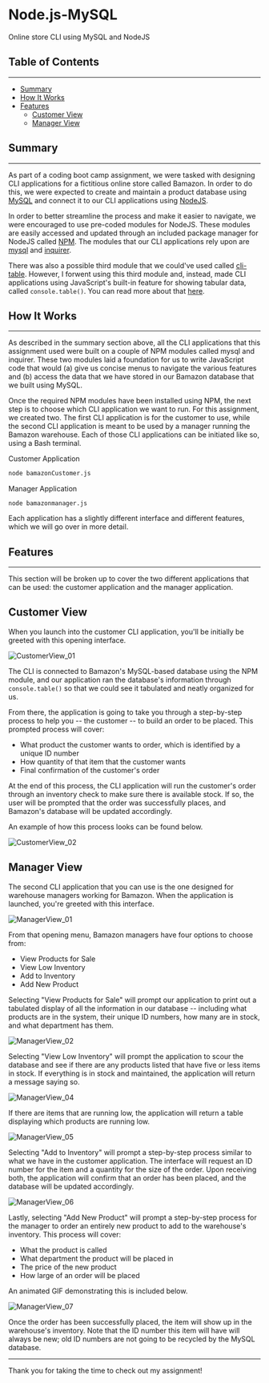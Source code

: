 # Node.js-MySQL
Online store CLI using MySQL and NodeJS

## Table of Contents
-----
- [Summary](#summary)
- [How It Works](#how-it-works)
- [Features](#features)
    - [Customer View](#customer-view)
    - [Manager View](#manager-view)

## Summary
-----
As part of a coding boot camp assignment, we were tasked with designing CLI applications for a fictitious online store called Bamazon. In order to do this, we were expected to create and maintain a product database using [MySQL](https://www.mysql.com/) and connect it to our CLI applications using [NodeJS](https://nodejs.org/en/).

In order to better streamline the process and make it easier to navigate, we were encouraged to use pre-coded modules for NodeJS. These modules are easily accessed and updated through an included package manager for NodeJS called [NPM](https://www.npmjs.com/). The modules that our CLI applications rely upon are [mysql](https://www.npmjs.com/package/mysql) and [inquirer](https://www.npmjs.com/package/inquirer).

There was also a possible third module that we could've used called [cli-table](https://www.npmjs.com/package/cli-table). However, I forwent using this third module and, instead, made CLI applications using JavaScript's built-in feature for showing tabular data, called `console.table()`. You can read more about that [here](https://developer.mozilla.org/en-US/docs/Web/API/Console/table).

## How It Works
-----
As described in the summary section above, all the CLI applications that this assignment used were built on a couple of NPM modules called mysql and inquirer. These two modules laid a foundation for us to write JavaScript code that would (a) give us concise menus to navigate the various features and (b) access the data that we have stored in our Bamazon database that we built using MySQL.

Once the required NPM modules have been installed using NPM, the next step is to choose which CLI application we want to run. For this assignment, we created two. The first CLI application is for the customer to use, while the second CLI application is meant to be used by a manager running the Bamazon warehouse. Each of those CLI applications can be initiated like so, using a Bash terminal.

Customer Application
```bash
node bamazonCustomer.js
```

Manager Application
```
node bamazonmanager.js
```

Each application has a slightly different interface and different features, which we will go over in more detail.

## Features
---
This section will be broken up to cover the two different applications that can be used: the customer application and the manager application.

## Customer View

When you launch into the customer CLI application, you'll be initially be greeted with this opening interface.

![CustomerView_01](https://bking1989.github.io/Node.js-MySQL/images/image_01.png)

The CLI is connected to Bamazon's MySQL-based database using the NPM module, and our application ran the database's information through `console.table()` so that we could see it tabulated and neatly organized for us.

From there, the application is going to take you through a step-by-step process to help you -- the customer -- to build an order to be placed. This prompted process will cover:
- What product the customer wants to order, which is identified by a unique ID number
- How quantity of that item that the customer wants
- Final confirmation of the customer's order

At the end of this process, the CLI application will run the customer's order through an inventory check to make sure there is available stock. If so, the user will be prompted that the order was successfully places, and Bamazon's database will be updated accordingly.

An example of how this process looks can be found below.

![CustomerView_02](https://bking1989.github.io/Node.js-MySQL/images/customerOrder.gif)

## Manager View

The second CLI application that you can use is the one designed for warehouse managers working for Bamazon. When the application is launched, you're greeted with this interface.

![ManagerView_01](https://bking1989.github.io/Node.js-MySQL/images/image_02.png)

From that opening menu, Bamazon managers have four options to choose from:
- View Products for Sale
- View Low Inventory
- Add to Inventory
- Add New Product

Selecting "View Products for Sale" will prompt our application to print out a tabulated display of all the information in our database -- including what products are in the system, their unique ID numbers, how many are in stock, and what department has them.

![ManagerView_02](https://bking1989.github.io/Node.js-MySQL/images/image_03.png)

Selecting "View Low Inventory" will prompt the application to scour the database and see if there are any products listed that have five or less items in stock. If everything is in stock and maintained, the application will return a message saying so.

![ManagerView_04](https://bking1989.github.io/Node.js-MySQL/images/image_04.png)

If there are items that are running low, the application will return a table displaying which products are running low.

![ManagerView_05](https://bking1989.github.io/Node.js-MySQL/images/image_05.png)

Selecting "Add to Inventory" will prompt a step-by-step process similar to what we have in the customer application. The interface will request an ID number for the item and a quantity for the size of the order. Upon receiving both, the application will confirm that an order has been placed, and the database will be updated accordingly.

![ManagerView_06](https://bking1989.github.io/Node.js-MySQL/images/addInventory.gif)

Lastly, selecting "Add New Product" will prompt a step-by-step process for the manager to order an entirely new product to add to the warehouse's inventory. This process will cover:
- What the product is called
- What department the product will be placed in
- The price of the new product
- How large of an order will be placed

An animated GIF demonstrating this is included below.

![ManagerView_07](https://bking1989.github.io/Node.js-MySQL/images/addProduct.gif)

Once the order has been successfully placed, the item will show up in the warehouse's inventory. Note that the ID number this item will have will always be new; old ID numbers are not going to be recycled by the MySQL database.

---

Thank you for taking the time to check out my assignment!
